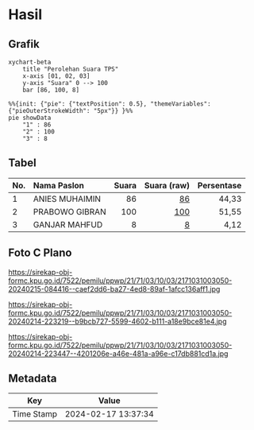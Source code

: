 # Hasil

## Grafik

```mermaid
xychart-beta
    title "Perolehan Suara TPS"
    x-axis [01, 02, 03]
    y-axis "Suara" 0 --> 100
    bar [86, 100, 8]
```

```mermaid
%%{init: {"pie": {"textPosition": 0.5}, "themeVariables": {"pieOuterStrokeWidth": "5px"}} }%%
pie showData
    "1" : 86
    "2" : 100
    "3" : 8
```

## Tabel

| No. | Nama Paslon    | Suara | Suara (raw) | Persentase |
|:--- |:-------------- | -----:| -----------:| ----------:|
| 1   | ANIES MUHAIMIN | 86    | [86][p-1]   | 44,33      |
| 2   | PRABOWO GIBRAN | 100   | [100][p-2]  | 51,55      |
| 3   | GANJAR MAHFUD  | 8     | [8][p-3]    | 4,12       |


[p-1]: https://github.com/gigit-pemilu/pemilu-2024-21-kepulauan-riau/blob/main/pilpres/hitung-suara/sub/21-kepulauan-riau/sub/71-kota-batam/sub/03-sekupang/sub/1003-tanjung-riau/sub/050-tps/sub/paslon-1.txt
[p-2]: https://github.com/gigit-pemilu/pemilu-2024-21-kepulauan-riau/blob/main/pilpres/hitung-suara/sub/21-kepulauan-riau/sub/71-kota-batam/sub/03-sekupang/sub/1003-tanjung-riau/sub/050-tps/sub/paslon-2.txt
[p-3]: https://github.com/gigit-pemilu/pemilu-2024-21-kepulauan-riau/blob/main/pilpres/hitung-suara/sub/21-kepulauan-riau/sub/71-kota-batam/sub/03-sekupang/sub/1003-tanjung-riau/sub/050-tps/sub/paslon-3.txt

## Foto C Plano

https://sirekap-obj-formc.kpu.go.id/7522/pemilu/ppwp/21/71/03/10/03/2171031003050-20240215-084416--caef2dd6-ba27-4ed8-89af-1afcc136aff1.jpg

https://sirekap-obj-formc.kpu.go.id/7522/pemilu/ppwp/21/71/03/10/03/2171031003050-20240214-223219--b9bcb727-5599-4602-b111-a18e9bce81e4.jpg

https://sirekap-obj-formc.kpu.go.id/7522/pemilu/ppwp/21/71/03/10/03/2171031003050-20240214-223447--4201206e-a46e-481a-a96e-c17db881cd1a.jpg


## Metadata

| Key        | Value               |
| ---------- | ------------------- |
| Time Stamp | 2024-02-17 13:37:34 |



